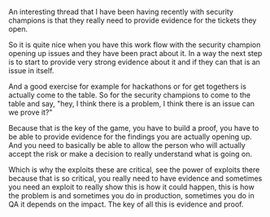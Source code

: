 An interesting thread that I have been having recently with security champions is that they really need to provide evidence for the tickets they open.

So it is quite nice when you have this work flow with the security champion opening up issues and they have been pract about it. In a way the next step is to start to provide very strong evidence about it and if they can that is an issue in itself.

And a good exercise for example for hackathons or for get togethers is actually come to the table. So for the security champions to come to the table and say, "hey, I think there is a problem, I think there is an issue can we prove it?" 

Because that is the key of the game, you have to build a proof, you have to be able to provide evidence for the findings you are actually opening up. And you need to basically be able to allow the person who will actually accept the risk or make a decision to really understand what is going on.

Which is why the exploits these are critical, see the power of exploits there because that is so critical, you really need to have evidence and sometimes you need an exploit to really show this is how it could happen, this is how the problem is and sometimes you do in production, sometimes you do in QA it depends on the impact. The key of all this is evidence and proof.
